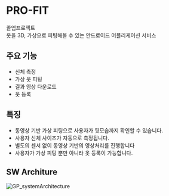 # PRO-FIT
졸업프로젝트    
옷을 3D, 가상으로 피팅해볼 수 있는 안드로이드 어플리케이션 서비스
    
## 주요 기능
- 신체 측정
- 가상 옷 피팅
- 결과 영상 다운로드
- 옷 등록
    
## 특징
- 동영상 기반 가상 피팅으로 사용자가 뒷모습까지 확인할 수 있습니다.
- 사용자 신체 사이즈가 자동으로 측정됩니다.
- 별도의 센서 없이 동영상 기반의 영상처리를 진행합니다
- 사용자가 가상 피팅 뿐만 아니라 옷 등록이 가능합니다.

## SW Architure
![GP_systemArchitecture](https://user-images.githubusercontent.com/49053341/137588952-3c69bd2a-81fe-47fc-a107-b8b4d334e371.png)






